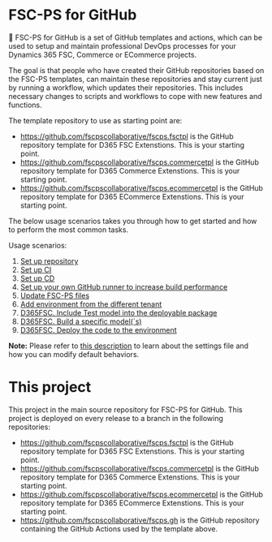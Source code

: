 # FSC-PS for GitHub
:rocket: FSC-PS for GitHub is a set of GitHub templates and actions, which can be used to setup and maintain professional DevOps processes for your Dynamics 365 FSC, Commerce or ECommerce  projects.

The goal is that people who have created their GitHub repositories based on the FSC-PS templates, can maintain these repositories and stay current just by running a workflow, which updates their repositories. This includes necessary changes to scripts and workflows to cope with new features and functions.

The template repository to use as starting point are:
- https://github.com/fscpscollaborative/fscps.fsctpl is the GitHub repository template for D365 FSC Extenstions. This is your starting point.
- https://github.com/fscpscollaborative/fscps.commercetpl is the GitHub repository template for D365 Commerce Extenstions. This is your starting point.
- https://github.com/fscpscollaborative/fscps.ecommercetpl is the GitHub repository template for D365 ECommerce Extenstions. This is your starting point.

The below usage scenarios takes you through how to get started and how to perform the most common tasks.

Usage scenarios:
1. [Set up repository](Scenarios/SetupRepo.md)
2. [Set up CI](Scenarios/SetupCI.md)
3. [Set up CD](Scenarios/SetupCD.md)
4. [Set up your own GitHub runner to increase build performance](Scenarios/SelfHostedGitHubRunner.md)
5. [Update FSC-PS files](Scenarios/UpdateFSC-PS.md)
6. [Add environment from the different tenant](Scenarios/AddEnvironmentFromTheDifferentTenant.md)
7. [D365FSC. Include Test model into the deployable package ](Scenarios/IncludeTestModel.md)
8. [D365FSC. Build a specific model(`s) ](Scenarios/DeploySpecificModel.md)
9. [D365FSC. Deploy the code to the environment ](Scenarios/DeployCode.md)

**Note:** Please refer to [this description](https://github.com/fscpscollaborative/fscps.tools/wiki/Settings) to learn about the settings file and how you can modify default behaviors.
# This project
This project in the main source repository for FSC-PS for GitHub. This project is deployed on every release to a branch in the following repositories:

- https://github.com/fscpscollaborative/fscps.fsctpl is the GitHub repository template for D365 FSC Extenstions. This is your starting point.
- https://github.com/fscpscollaborative/fscps.commercetpl is the GitHub repository template for D365 Commerce Extenstions. This is your starting point.
- https://github.com/fscpscollaborative/fscps.ecommercetpl is the GitHub repository template for D365 ECommerce Extenstions. This is your starting point.
- https://github.com/fscpscollaborative/fscps.gh is the GitHub repository containing the GitHub Actions used by the template above.
